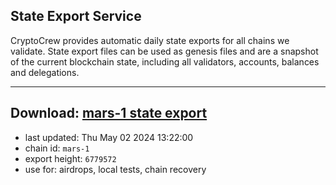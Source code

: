 ## State Export Service
CryptoCrew provides automatic daily state exports for all chains we validate. State export files can be used as genesis files and are a snapshot of the current blockchain state, including all validators, accounts, balances and delegations.

---
**Download: [mars-1 state export](https://dl-eu2.ccvalidators.com/SERVICE/mars/mars-1_export_6779572.json)**
---

- last updated: Thu May 02 2024 13:22:00
- chain id: `mars-1`
- export height: `6779572`
- use for: airdrops, local tests, chain recovery
